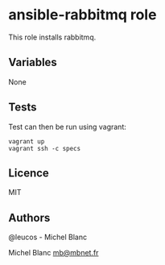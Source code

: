 ansible-rabbitmq role
=====================

This role installs rabbitmq.

Variables
----------

None

Tests
-----

Test can then be run using vagrant:

```
vagrant up
vagrant ssh -c specs
```

Licence
-------

MIT

Authors
-------
@leucos - Michel Blanc


Michel Blanc <mb@mbnet.fr>
